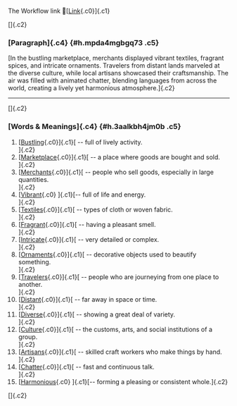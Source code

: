 The Workflow link
👏[[Link](https://www.google.com/url?q=http://www.google.com&sa=D&source=editors&ust=1756498547705319&usg=AOvVaw1YInAW1qsAxADevdJq3x68){.c0}]{.c1}

[]{.c2}

### [Paragraph]{.c4} {#h.mpda4mgbgq73 .c5}

[In the bustling marketplace, merchants displayed vibrant textiles,
fragrant spices, and intricate ornaments. Travelers from distant lands
marveled at the diverse culture, while local artisans showcased their
craftsmanship. The air was filled with animated chatter, blending
languages from across the world, creating a lively yet harmonious
atmosphere.]{.c2}

------------------------------------------------------------------------

[]{.c2}

### [Words & Meanings]{.c4} {#h.3aalkbh4jm0b .c5}

1.  [[Bustling](https://www.google.com/url?q=http://www.google.com&sa=D&source=editors&ust=1756498547706328&usg=AOvVaw1jF8cYBM0zQsIOZ8cHVhEp){.c0}]{.c1}[ --
    full of lively activity.\
    ]{.c2}
2.  [[Marketplace](https://www.google.com/url?q=http://www.google.com&sa=D&source=editors&ust=1756498547706519&usg=AOvVaw1f-eH_PARd-6wHxSMvOkys){.c0}]{.c1}[ --
    a place where goods are bought and sold.\
    ]{.c2}
3.  [[Merchants](https://www.google.com/url?q=http://www.google.com&sa=D&source=editors&ust=1756498547706715&usg=AOvVaw2pdCkCs1h3sN94e78-P07f){.c0}]{.c1}[ --
    people who sell goods, especially in large quantities.\
    ]{.c2}
4.  [[Vibrant](https://www.google.com/url?q=http://www.google.com&sa=D&source=editors&ust=1756498547706923&usg=AOvVaw3GtX1c_Tb_eINTiWF3URWl){.c0}
    ]{.c1}[-- full of life and energy.\
    ]{.c2}
5.  [[Textiles](https://www.google.com/url?q=http://www.google.com&sa=D&source=editors&ust=1756498547707083&usg=AOvVaw2NR_SjpCIeAlvbZSaJvEys){.c0}]{.c1}[ --
    types of cloth or woven fabric.\
    ]{.c2}
6.  [[Fragrant](https://www.google.com/url?q=http://www.google.com&sa=D&source=editors&ust=1756498547707245&usg=AOvVaw3er-TNbSRIcq1PiegumsNP){.c0}]{.c1}[ --
    having a pleasant smell.\
    ]{.c2}
7.  [[Intricate](https://www.google.com/url?q=http://www.google.com&sa=D&source=editors&ust=1756498547707459&usg=AOvVaw1w8wZELxnbQpEn0MWW0MN2){.c0}]{.c1}[ --
    very detailed or complex.\
    ]{.c2}
8.  [[Ornaments](https://www.google.com/url?q=http://www.google.com&sa=D&source=editors&ust=1756498547707649&usg=AOvVaw0sKxtABlY0QFV71QYwRUjP){.c0}]{.c1}[ --
    decorative objects used to beautify something.\
    ]{.c2}
9.  [[Travelers](https://www.google.com/url?q=http://www.google.com&sa=D&source=editors&ust=1756498547707838&usg=AOvVaw3-INcK8imdWG37lK63yFwA){.c0}]{.c1}[ --
    people who are journeying from one place to another.\
    ]{.c2}
10. [[Distant](https://www.google.com/url?q=http://www.google.com&sa=D&source=editors&ust=1756498547708049&usg=AOvVaw0wd2QwitJoZoLUN9FUfG5k){.c0}]{.c1}[ --
    far away in space or time.\
    ]{.c2}
11. [[Diverse](https://www.google.com/url?q=http://www.google.com&sa=D&source=editors&ust=1756498547708215&usg=AOvVaw08X0ap0LeY9c7TDCsdPbz4){.c0}]{.c1}[ --
    showing a great deal of variety.\
    ]{.c2}
12. [[Culture](https://www.google.com/url?q=http://www.google.com&sa=D&source=editors&ust=1756498547708453&usg=AOvVaw17JLM6geF2nykEyB0P7To6){.c0}]{.c1}[ --
    the customs, arts, and social institutions of a group.\
    ]{.c2}
13. [[Artisans](https://www.google.com/url?q=http://www.google.com&sa=D&source=editors&ust=1756498547708656&usg=AOvVaw2Llnj2cFuVBQaApX9Kr7Uf){.c0}]{.c1}[ --
    skilled craft workers who make things by hand.\
    ]{.c2}
14. [[Chatter](https://www.google.com/url?q=http://www.google.com&sa=D&source=editors&ust=1756498547708864&usg=AOvVaw2ls8Oq76GEVUcmaygh63e3){.c0}]{.c1}[ --
    fast and continuous talk.\
    ]{.c2}
15. [[Harmonious](https://www.google.com/url?q=http://www.google.com&sa=D&source=editors&ust=1756498547709066&usg=AOvVaw1LbOp0Ln2QhVxuBBvwH2hB){.c0}
    ]{.c1}[-- forming a pleasing or consistent whole.]{.c2}

[]{.c2}
